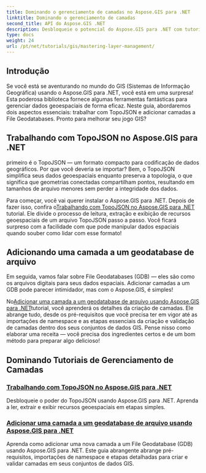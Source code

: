 ```yaml
---
title: Dominando o gerenciamento de camadas no Aspose.GIS para .NET
linktitle: Dominando o gerenciamento de camadas
second_title: API do Aspose.GIS .NET
description: Desbloqueie o potencial do Aspose.GIS para .NET com tutoriais sobre TopoJSON e File Geodatabases. Simplifique seu gerenciamento de camadas.
type: docs
weight: 24
url: /pt/net/tutorials/gis/mastering-layer-management/
---
```

## Introdução

Se você está se aventurando no mundo do GIS (Sistemas de Informação Geográfica) usando o Aspose.GIS para .NET, você está em uma surpresa! Esta poderosa biblioteca fornece algumas ferramentas fantásticas para gerenciar dados geoespaciais de forma eficaz. Neste guia, abordaremos dois aspectos essenciais: trabalhar com TopoJSON e adicionar camadas a File Geodatabases. Pronto para melhorar seu jogo GIS?

## Trabalhando com TopoJSON no Aspose.GIS para .NET

primeiro é o TopoJSON — um formato compacto para codificação de dados geográficos. Por que você deveria se importar? Bem, o TopoJSON simplifica seus dados geoespaciais enquanto preserva a topologia, o que significa que geometrias conectadas compartilham pontos, resultando em tamanhos de arquivo menores sem perder a integridade dos dados. 

 Para começar, você vai querer instalar o Aspose.GIS para .NET. Depois de fazer isso, confira o[Trabalhando com TopoJSON no Aspose.GIS para .NET](./working-with-topojson/) tutorial. Ele divide o processo de leitura, extração e exibição de recursos geoespaciais de um arquivo TopoJSON passo a passo. Você ficará surpreso com a facilidade com que pode manipular dados espaciais quando souber como lidar com esse formato!

## Adicionando uma camada a um geodatabase de arquivo

Em seguida, vamos falar sobre File Geodatabases (GDB) — eles são como os arquivos digitais para seus dados espaciais. Adicionar camadas a um GDB pode parecer intimidador, mas com o Aspose.GIS, é simples! 

 No[Adicionar uma camada a um geodatabase de arquivo usando Aspose.GIS para .NET](./add-layer-to-file-geo-database/)tutorial, você aprenderá os detalhes da criação de camadas. Ele abrange tudo, desde os pré-requisitos que você precisa ter em vigor até as importações de namespace e as etapas essenciais da criação e validação de camadas dentro dos seus conjuntos de dados GIS. Pense nisso como elaborar uma receita — você precisa dos ingredientes certos e de um bom método para preparar algo delicioso!

## Dominando Tutoriais de Gerenciamento de Camadas
### [Trabalhando com TopoJSON no Aspose.GIS para .NET](./working-with-topojson/)
Desbloqueie o poder do TopoJSON usando Aspose.GIS para .NET. Aprenda a ler, extrair e exibir recursos geoespaciais em etapas simples.
### [Adicionar uma camada a um geodatabase de arquivo usando Aspose.GIS para .NET](./add-layer-to-file-geo-database/)
Aprenda como adicionar uma nova camada a um File Geodatabase (GDB) usando Aspose.GIS para .NET. Este guia abrangente abrange pré-requisitos, importações de namespace e etapas detalhadas para criar e validar camadas em seus conjuntos de dados GIS.